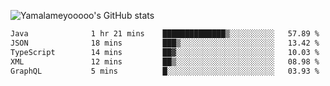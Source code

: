 ![Yamalameyooooo's GitHub stats](https://github-readme-stats.vercel.app/api?username=yamalameyooooo&theme=transparent&show_icons=true\&show=reviews,discussions_started,discussions_answered,prs_merged,prs_merged_percentage)

<!--START_SECTION:waka-->

```txt
Java              1 hr 21 mins    ██████████████▒░░░░░░░░░░   57.89 %
JSON              18 mins         ███▒░░░░░░░░░░░░░░░░░░░░░   13.42 %
TypeScript        14 mins         ██▓░░░░░░░░░░░░░░░░░░░░░░   10.03 %
XML               12 mins         ██▒░░░░░░░░░░░░░░░░░░░░░░   08.98 %
GraphQL           5 mins          █░░░░░░░░░░░░░░░░░░░░░░░░   03.93 %
```

<!--END_SECTION:waka-->
